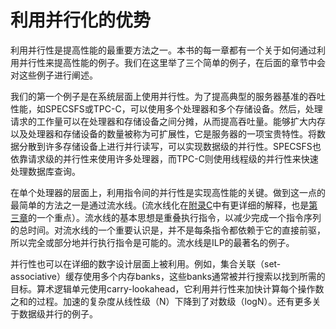 # 利用并行化的优势

利用并行性是提高性能的最重要方法之一。本书的每一章都有一个关于如何通过利用并行性来提高性能的例子。我们在这里举了三个简单的例子，在后面的章节中会对这些例子进行阐述。

我们的第一个例子是在系统层面上使用并行性。为了提高典型的服务器基准的吞吐性能，如SPECSFS或TPC-C，可以使用多个处理器和多个存储设备。然后，处理请求的工作量可以在处理器和存储设备之间分摊，从而提高吞吐量。能够扩大内存以及处理器和存储设备的数量被称为可扩展性，它是服务器的一项宝贵特性。将数据分散到许多存储设备上进行并行读写，可以实现数据级的并行性。SPECSFS也依靠请求级的并行性来使用许多处理器，而TPC-C则使用线程级的并行性来快速处理数据库查询。

在单个处理器的层面上，利用指令间的并行性是实现高性能的关键。做到这一点的最简单的方法之一是通过流水线。(流水线化在[附录C](../../fu-lucliu-shui-xian-chu-ji-he-zhong-ji-gai-nian.md)中有更详细的解释，也是[第三章](../../di-san-zhang-zhi-ling-ji-bing-hang-ji-qi-ying-yong.md)的一个重点）。流水线的基本思想是重叠执行指令，以减少完成一个指令序列的总时间。对流水线的一个重要认识是，并不是每条指令都依赖于它的直接前驱，所以完全或部分地并行执行指令是可能的。流水线是ILP的最著名的例子。

并行性也可以在详细的数字设计层面上被利用。例如，集合关联（set-associative）缓存使用多个内存banks，这些banks通常被并行搜索以找到所需的目标。算术逻辑单元使用carry-lookahead，它利用并行性来加快计算每个操作数之和的过程。加速的复杂度从线性级（N）下降到了对数级（logN）。还有更多关于数据级并行的例子。
